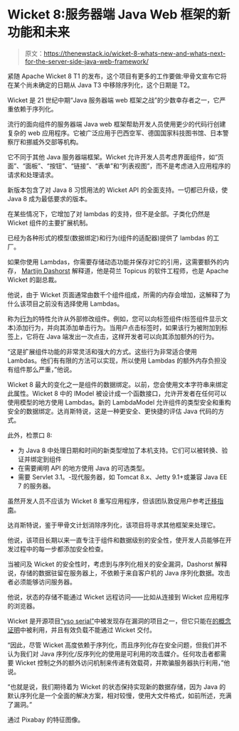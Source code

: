 # Wicket 8:服务器端 Java Web 框架的新功能和未来

> 原文：<https://thenewstack.io/wicket-8-whats-new-and-whats-next-for-the-server-side-java-web-framework/>

紧随 Apache Wicket 8 T1 的发布，这个项目有更多的工作要做:甲骨文宣布它将在某个尚未确定的日期从 Java T3 中移除序列化，这个日期是 T2。

Wicket 是 21 世纪中期“Java 服务器端 web 框架之战”的少数幸存者之一，它严重依赖于序列化。

流行的面向组件的服务器端 Java web 框架帮助开发人员使用更少的代码行创建复杂的 web 应用程序。它被广泛应用于巴西空军、德国国家科技图书馆、日本警察厅和挪威外交部等机构。

它不同于其他 Java 服务器端框架。Wicket 允许开发人员考虑界面组件，如“页面”、“面板”、“按钮”、“链接”、“表单”和“列表视图”，而不是考虑进入应用程序的请求和处理请求。

新版本包含了对 Java 8 习惯用法的 Wicket API 的全面支持。一切都已升级，使 Java 8 成为最低要求的版本。

在某些情况下，它增加了对 lambdas 的支持，但不是全部。子类化仍然是 Wicket 组件的主要扩展机制。

已经为各种形式的模型(数据绑定)和行为(组件的适配器)提供了 lambdas 的工厂。

如果你使用 Lambdas，你需要存储动态功能并保存对它的引用，这需要额外的内存， [Martijn Dashorst](https://github.com/dashorst) 解释道，他是荷兰 Topicus 的软件工程师，也是 Apache Wicket 的副总裁。

他说，由于 Wicket 页面通常由数千个组件组成，所需的内存会增加，这解释了为什么该项目之前没有选择使用 Lambdas。

称为[行为](https://ci.apache.org/projects/wicket/guide/6.x/guide/advanced.html)的特性允许从外部修改组件。例如，您可以向标签组件(标签组件显示文本)添加行为，并向其添加单击行为。当用户点击标签时，如果该行为被附加到标签上，它将在 Java 端发出一次点击，这样开发者可以向其添加额外的行为。

“这是扩展组件功能的非常灵活和强大的方式。这些行为非常适合使用 Lambdas。他们有有限的方法可以实现，所以使用 Lambdas 的额外内存负担没有组件那么严重，”他说。

Wicket 8 最大的变化之一是组件的数据绑定。以前，您会使用文本字符串来绑定此属性。Wicket 8 中的 IModel 被设计成一个函数接口，允许开发者在任何可以使用模型的地方使用 Lambdas。新的 LambdaModel 允许组件的类型安全和重构安全的数据绑定。达肖斯特说，这是一种更安全、更快捷的评估 Java 代码的方式。

此外，检票口 8:

*   为 Java 8 中处理日期和时间的新类型增加了本机支持。它们可以被转换、验证并绑定到组件
*   在需要阐明 API 的地方使用 Java 的可选类型。
*   需要 Servlet 3.1。-现代服务器，如 Tomcat 8.x、Jetty 9.1+或兼容 Java EE 7 的服务器。

虽然开发人员不应该为 Wicket 8 重写应用程序，但该团队敦促用户参考[迁移指南](https://cwiki.apache.org/confluence/display/WICKET/Migration+to+Wicket+8.0)。

达肖斯特说，鉴于甲骨文计划消除序列化，该项目将寻求其他框架来处理它。

他说，该项目长期以来一直专注于组件和数据级别的安全性，使开发人员能够在开发过程中的每一步都添加安全检查。

当被问及 Wicket 的安全性时，考虑到与序列化相关的安全漏洞，Dashorst 解释说，存储的数据驻留在服务器上，不依赖于来自客户机的 Java 序列化数据。攻击者必须能够访问服务器。

他说，状态的存储不能通过 Wicket 远程访问——比如从连接到 Wicket 应用程序的浏览器。

Wicket 是开源项目[“yso serial”](https://github.com/frohoff/ysoserial)中被发现存在漏洞的项目之一，但它只能在[的概念证明](https://remoteawesomethoughts.blogspot.com/2016/08/apache-wicket-6230-deserialization.html)中被利用，并且有效负载不能通过 Wicket 交付。

“因此，尽管 Wicket 高度依赖于序列化，而且序列化存在安全问题，但我们并不认为我们对 Java 序列化/反序列化的使用是可利用的攻击媒介。任何攻击者都需要 Wicket 控制之外的额外访问机制来传递有效载荷，并欺骗服务器执行利用，”他说。

“也就是说，我们期待着为 Wicket 的状态保持实现新的数据存储，因为 Java 的默认序列化是一个全面的解决方案，相对较慢，使用大文件格式，如前所述，充满了漏洞。”

通过 Pixabay 的特征图像。

<svg xmlns:xlink="http://www.w3.org/1999/xlink" viewBox="0 0 68 31" version="1.1"><title>Group</title> <desc>Created with Sketch.</desc></svg>